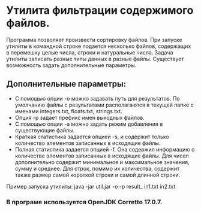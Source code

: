 # Утилита фильтрации содержимого файлов.
Программа позволяет произвести сортировку файлов. При запуске утилиты в командной строке подается несколько файлов, содержащих в
перемешку целые числа, строки и натуральные числа. Задача утилиты записать разные типы данных в разные файлы. Существует возможность задать дополнительные параметры. 

## Дополнительные параметры:  
* С помощью опции -o можно задавать путь для результатов. По умолчанию файлы с результатами располагаются в текущей папке с именами integers.txt, floats.txt, strings.txt. 
* Опция -p задает префикс имен выходных файлов. 
* С помощью опции -a можно задать режим добавления в существующие файлы.
* Краткая статистика задается опцией -s, и содержит только количество элементов записанных в исходящие файлы.
* Полная статистика задается опцией -f. Она содержил информацию о количестве элементов записанных в исходящие файлы. Для чисел
дополнительно содержит минимальное и максимальное значения, сумму и среднее. Для строк, помимо их количества, содержит также размер самой короткой строки и самой длинной строки.

Пример запуска утилиты: java -jar util.jar -o -p result_ in1.txt in2.txt

### В програме используется OpenJDK Corretto 17.0.7.
